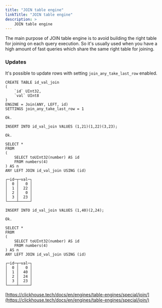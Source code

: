 ```yaml
---
title: "JOIN table engine"
linkTitle: "JOIN table engine"
description: >
    JOIN table engine
---
```

The main purpose of JOIN table engine is to avoid building the right table for joining on each query execution. So it's usually used when you have a high amount of fast queries which share the same right table for joining.

### Updates

It's possible to update rows with setting `join_any_take_last_row` enabled.

```
CREATE TABLE id_val_join
(
    `id` UInt32,
    `val` UInt8
)
ENGINE = Join(ANY, LEFT, id)
SETTINGS join_any_take_last_row = 1

Ok.

INSERT INTO id_val_join VALUES (1,21)(1,22)(3,23);

Ok.

SELECT *
FROM
(
    SELECT toUInt32(number) AS id
    FROM numbers(4)
) AS n
ANY LEFT JOIN id_val_join USING (id)

┌─id─┬─val─┐
│  0 │   0 │
│  1 │  22 │
│  2 │   0 │
│  3 │  23 │
└────┴─────┘

INSERT INTO id_val_join VALUES (1,40)(2,24);

Ok.

SELECT *
FROM
(
    SELECT toUInt32(number) AS id
    FROM numbers(4)
) AS n
ANY LEFT JOIN id_val_join USING (id)

┌─id─┬─val─┐
│  0 │   0 │
│  1 │  40 │
│  2 │  24 │
│  3 │  23 │
└────┴─────┘
```

[https://clickhouse.tech/docs/en/engines/table-engines/special/join/](https://clickhouse.tech/docs/en/engines/table-engines/special/join/)
